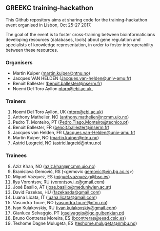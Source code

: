 ## GREEKC training-hackathon

This Github repository aims at sharing code for the training-hackathon event organised in Lisbon, Oct 25-27 2017.

The goal of the event is to foster cross-training between bioinformaticians developing resources (databases, tools) about gene regulation and specialists of knowledge representation, in order to foster interoperability between these resources. 

### Organisers

- Martin Kuiper (<martin.kuiper@ntnu.no>)
- Jacques VAN HELDEN (<Jacques.van-helden@univ-amu.fr>)
- Benoît Ballester (<benoit.ballester@inserm.fr>)
- Noemi Del Toro Ayllon <ntoro@ebi.ac.uk>, 

### Trainers

1. Noemi Del Toro Ayllon, UK (<ntoro@ebi.ac.uk>) 
2. Anthony Mathelier, NO (<anthony.mathelier@ncmm.uio.no>) 
3. Pedro T. Monteiro, PT (<Pedro.Tiago.Monteiro@tecnico.pt>) 
4. Benoit Ballester, FR (<benoit.ballester@inserm.fr>) 
5. Jacques van Helden, FR (<Jacques.van-Helden@univ-amu.fr>) 
6. Martin Kuiper, NO (<martin.kuiper@ntnu.no>) 
7. Astrid Lægreid, NO (<astrid.lagreid@ntnu.no>) 

### Trainees

8. Aziz Khan, NO (<aziz.khan@ncmm.uio.no>) 
9. Branislava Gemović, RS (<gemovic <gemovic@vin.bg.ac.rs>>) 
10. Miguel Vazquez, ES (<miguel.vazquez.g@bsc.es>) 
11. Ilya Vorontsov, RU (<vorontsov.i.e@gmail.com>) 
12. José Basílio, AT (<jose.basilio@meduniwien.ac.at>) 
13. David Fazekas, HU (<fazekasda@gmail.com>) 
14. Luana Licata, IT (<luana.licata@gmail.com>) 
15. Vasundra Toure, NO (<vasundra.toure@ntnu.no>) 
16. Ivan Kulakovskiy, RU (<ivan.kulakovskiy@gmail.com>) 
17. Gianluca  Selvaggio, PT (<gselvaggio@igc.gulbenkian.pt>) 
18. Bruno Contreras Moreira, ES (<bcontreras@eead.csic.es>) 
19. Teshome Dagne Mulugeta, ES (<teshome.mulugeta@nmbu.no>) 
